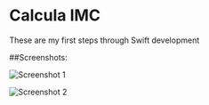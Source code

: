 # Calcula IMC

These are my first steps through Swift development

##Screenshots:

![Screenshot 1](screenshot1.png)

![Screenshot 2](screenshot2.png)
